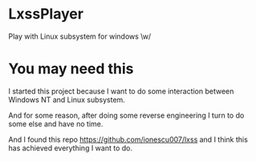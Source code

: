 # LxssPlayer
Play with Linux subsystem for windows \w/

# You may need this

I started this project because I want to do some interaction between Windows NT and Linux subsystem.

And for some reason, after doing some reverse engineering I turn to do some else and have no time.

And I found this repo https://github.com/ionescu007/lxss and I think this has achieved everything I want to do.
